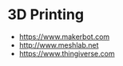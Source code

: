 # 3D Printing

- <https://www.makerbot.com>
- <http://www.meshlab.net>
- <https://www.thingiverse.com>
